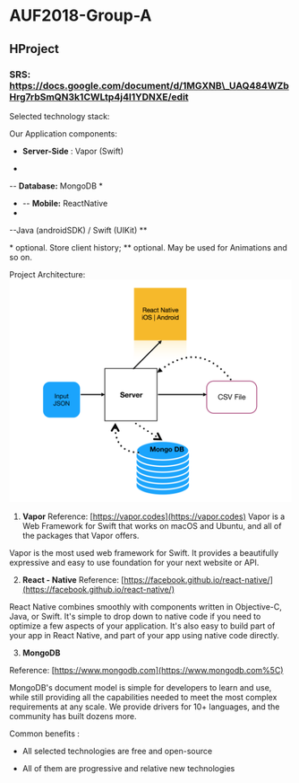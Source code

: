 # AUF2018-Group-A

## HProject

### SRS: https://docs.google.com/document/d/1MGXNB\_UAQ484WZbHrg7rbSmQN3k1CWLtp4j4l1YDNXE/edit

Selected technology stack:

Our Application components:
-   **Server-Side** : Vapor (Swift)

-
-- **Database:** MongoDB \*
- -- **Mobile:** ReactNative
-
--Java (androidSDK) / Swift (UIKit) \*\*

\* optional. Store client history;
\*\* optional. May be used for Animations and so on.

Project Architecture:
![alt text](https://github.com/P5CHI-Web-Academy/AUF2018-Group-A/blob/fix-5150/arch_scheme.png)
1) **Vapor**
Reference: [https://vapor.codes](https://vapor.codes)
Vapor is a Web Framework for Swift that works on macOS and Ubuntu, and all of the packages that Vapor offers.

Vapor is the most used web framework for Swift. It provides a beautifully expressive and easy to use foundation for your next website or API.

2) **React - Native**
Reference: [https://facebook.github.io/react-native/](https://facebook.github.io/react-native/)

React Native combines smoothly with components written in Objective-C, Java, or Swift. It&#39;s simple to drop down to native code if you need to optimize a few aspects of your application. It&#39;s also easy to build part of your app in React Native, and part of your app using native code directly.

3) **MongoDB**

Reference: [https://www.mongodb.com](https://www.mongodb.com%5C)

MongoDB&#39;s document model is simple for developers to learn and use, while still providing all the capabilities needed to meet the most complex requirements at any scale. We provide drivers for 10+ languages, and the community has built dozens more.



Common benefits :

- All selected technologies are free and open-source

- All of them are progressive and relative new technologies
